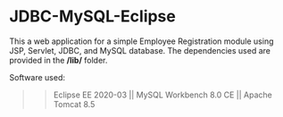 # JDBC-MySQL-Eclipse
This a web application for a simple Employee Registration module using JSP, Servlet, JDBC, and MySQL database.
The dependencies used are provided in the **/lib/** folder.

Software used:
>> Eclipse EE 2020-03 ||
>> MySQL Workbench 8.0 CE ||
>> Apache Tomcat 8.5
